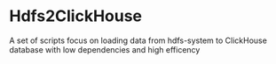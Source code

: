 # Hdfs2ClickHouse
A set of scripts focus on loading data from hdfs-system to ClickHouse database with low dependencies and high efficency
